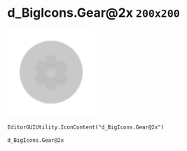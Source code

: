 # d_BigIcons.Gear@2x `200x200`
<img src="/img/d_BigIcons.Gear.png" width=200 height=200>

``` CSharp
EditorGUIUtility.IconContent("d_BigIcons.Gear@2x")
```
```
d_BigIcons.Gear@2x
```
